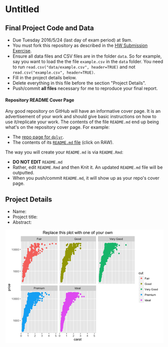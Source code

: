 Untitled
================

Final Project Code and Data
---------------------------

-   Due Tuesday 2016/5/24 (last day of exam period) at 9am.
-   You must fork this repository as described in the [HW Submission Exercise](https://github.com/Middlebury-Data-Science/HW-0#hw-submission-exercise).
-   Ensure all data files and CSV files are in the folder `data`. So for example, say you want to load the the file `example.csv` in the `data` folder. You need to run `read.csv("data/example.csv", header=TRUE)` and not `read.csv("example.csv", header=TRUE)`.
-   Fill in the project details below.
-   Delete everything in this file before the section "Project Details".
-   Push/commit **all files** necessary for me to reproduce your final report.

#### Repository README Cover Page

Any good repository on GitHub will have an informative cover page. It is an advertisement of your work and should give basic instructions on how to use it/replicate your work. The contents of the file `README.md` end up being what's on the repository cover page. For example:

-   The [repo page for `dplyr`](https://github.com/hadley/dplyr).
-   The contents of its [`README.md` file](https://github.com/hadley/dplyr/blob/master/README.md) (click on RAW).

The way you will create your `README.md` is via `README.Rmd`:

-   **DO NOT EDIT** `README.md`
-   Rather, edit `README.Rmd` and then Knit it. An updated `README.md` file will be outputted.
-   When you push/commit `README.md`, it will show up as your repo's cover page.

Project Details
---------------

-   Name:
-   Project title:
-   Abstract:

![](README_files/figure-markdown_github/unnamed-chunk-1-1.png)
